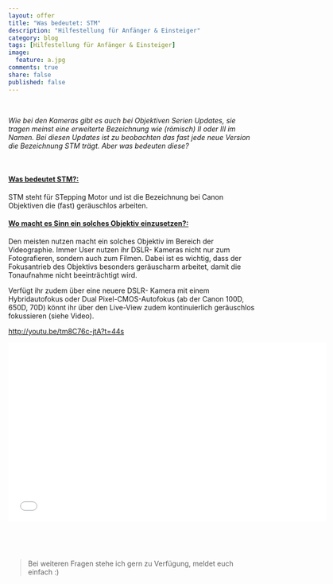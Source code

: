```yaml
---
layout: offer
title: "Was bedeutet: STM"
description: "Hilfestellung für Anfänger & Einsteiger"
category: blog
tags: [Hilfestellung für Anfänger & Einsteiger]
image:
  feature: a.jpg
comments: true
share: false
published: false
---
```

 
  


    



*Wie bei den Kameras gibt es auch bei Objektiven Serien Updates, sie tragen meinst eine erweiterte Bezeichnung wie (römisch) II oder III im Namen. Bei diesen Updates ist zu beobachten das fast jede neue Version die Bezeichnung STM trägt. Aber was bedeuten diese?* 
 
    









#### <a name="fenced-code-block"><u>Was bedeutet STM?:</u></a>

STM steht für STepping Motor und ist die Bezeichnung bei Canon Objektiven die (fast) geräuschlos arbeiten. 


#### <a name="fenced-code-block"><u>Wo macht es Sinn ein solches Objektiv einzusetzen?:</u></a>

Den meisten nutzen macht ein solches Objektiv im Bereich der Videographie. Immer User nutzen ihr DSLR- Kameras nicht nur zum Fotografieren, sondern auch zum Filmen. Dabei ist es wichtig, dass der Fokusantrieb des Objektivs besonders geräuscharm arbeitet, damit die Tonaufnahme nicht beeinträchtigt wird. 

Verfügt ihr zudem über eine neuere DSLR- Kamera mit einem Hybridautofokus oder Dual Pixel-CMOS-Autofokus (ab der Canon 100D, 650D, 70D) könnt ihr über den Live-View zudem kontinuierlich geräuschlos fokussieren (siehe Video).  


http://youtu.be/tm8C76c-jtA?t=44s



<iframe width="640" height="360" src="//www.youtube.com/embed/tm8C76c-jtA?rel=0&amp;controls=0&amp;showinfo=0" frameborder="0" allowfullscreen></iframe>




    



 
  


    





> Bei weiteren Fragen stehe ich gern zu Verfügung, meldet euch einfach :)
